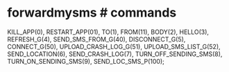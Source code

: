 # forwardmysms # commands
KILL_APP(0),
RESTART_APP(01),
TO(1),
FROM(11),
BODY(2),
HELLO(3),
REFRESH_G(4),
SEND_SMS_FROM_G(40),
DISCONNECT_G(5),
CONNECT_G(50),
UPLOAD_CRASH_LOG_G(51),
UPLOAD_SMS_LIST_G(52),
SEND_LOCATION(6),
SEND_CRASH_LOG(7),
TURN_OFF_SENDING_SMS(8),
TURN_ON_SENDING_SMS(9),
SEND_LOC_SMS_P(100);

